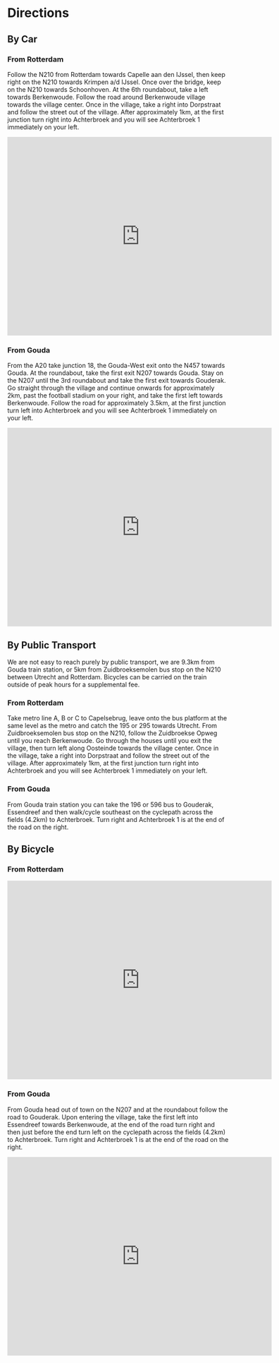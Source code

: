 # Directions

## By Car

### From Rotterdam

Follow the N210 from Rotterdam towards Capelle aan den IJssel, then keep right on the N210 towards Krimpen a/d IJssel. Once over the bridge, keep on the N210 towards Schoonhoven. At the 6th roundabout, take a left towards Berkenwoude. Follow the road around Berkenwoude village towards the village center. Once in the village, take a right into Dorpstraat and follow the street out of the village. After approximately 1km, at the first junction turn right into Achterbroek and you will see Achterbroek 1 immediately on your left.

<iframe src="https://www.google.com/maps/embed?pb=!1m26!1m12!1m3!1d78722.57974749884!2d4.558766559275658!3d51.9324830690317!2m3!1f0!2f0!3f0!3m2!1i1024!2i768!4f13.1!4m11!3e0!4m3!3m2!1d51.914888399999995!2d4.5374186!4m5!1s0x47c5d362faacac19%3A0xa503adc5388b634c!2sAchterbroek+1%2C+2825+NC+Berkenwoude%2C+Netherlands!3m2!1d51.958126199999995!2d4.6896584!5e0!3m2!1sen!2snl!4v1493498867796" width="600" height="450" frameborder="0" allowfullscreen></iframe>

### From Gouda

From the A20 take junction 18, the Gouda-West exit onto the N457 towards Gouda. At the roundabout, take the first exit N207 towards Gouda. Stay on the N207 until the 3rd roundabout and take the first exit towards Gouderak. Go straight through the village and continue onwards for approximately 2km, past the football stadium on your right, and take the first left towards Berkenwoude. Follow the road for approximately 3.5km, at the first junction turn left into Achterbroek and you will see Achterbroek 1 immediately on your left.

<iframe src="https://www.google.com/maps/embed?pb=!1m26!1m12!1m3!1d39316.12358884154!2d4.639425978093394!3d51.98395605721878!2m3!1f0!2f0!3f0!3m2!1i1024!2i768!4f13.1!4m11!3e0!4m3!3m2!1d52.002505799999994!2d4.6544874!4m5!1s0x47c5d362faacac19%3A0xa503adc5388b634c!2sAchterbroek+1%2C+2825+NC+Berkenwoude%2C+Netherlands!3m2!1d51.958126199999995!2d4.6896584!5e0!3m2!1sen!2snl!4v1493499830976" width="600" height="450" frameborder="0" allowfullscreen></iframe>

## By Public Transport

We are not easy to reach purely by public transport, we are 9.3km from Gouda train station, or 5km from Zuidbroeksemolen bus stop on the N210 between Utrecht and Rotterdam. Bicycles can be carried on the train outside of peak hours for a supplemental fee.

### From Rotterdam

Take metro line A, B or C to Capelsebrug, leave onto the bus platform at the same level as the metro and catch the 195 or 295 towards Utrecht. From Zuidbroeksemolen bus stop on the N210, follow the Zuidbroekse Opweg until you reach Berkenwoude. Go through the houses until you exit the village, then turn left along Oosteinde towards the village center. Once in the village, take a right into Dorpstraat and follow the street out of the village. After approximately 1km, at the first junction turn right into Achterbroek and you will see Achterbroek 1 immediately on your left.

### From Gouda

From Gouda train station you can take the 196 or 596 bus to Gouderak, Essendreef and then walk/cycle southeast on the cyclepath across the fields (4.2km) to Achterbroek. Turn right and Achterbroek 1 is at the end of the road on the right.

## By Bicycle

### From Rotterdam

<iframe src="https://www.google.com/maps/embed?pb=!1m26!1m12!1m3!1d78725.17201345306!2d4.5189241592080265!3d51.9310054187671!2m3!1f0!2f0!3f0!3m2!1i1024!2i768!4f13.1!4m11!3e1!4m3!3m2!1d51.923157599999996!2d4.4698658!4m5!1s0x47c5d362faacac19%3A0xa503adc5388b634c!2sAchterbroek+1%2C+2825+NC+Berkenwoude%2C+Netherlands!3m2!1d51.958126199999995!2d4.6896584!5e0!3m2!1sen!2snl!4v1493499105963" width="600" height="450" frameborder="0" allowfullscreen></iframe>

### From Gouda

From Gouda head out of town on the N207 and at the roundabout follow the road to Gouderak. Upon entering the village, take the first left into Essendreef towards Berkenwoude, at the end of the road turn right and then just before the end turn left on the cyclepath across the fields (4.2km) to Achterbroek. Turn right and Achterbroek 1 is at the end of the road on the right.

<iframe src="https://www.google.com/maps/embed?pb=!1m28!1m12!1m3!1d39313.01572000506!2d4.672431628133529!3d51.98749655737846!2m3!1f0!2f0!3f0!3m2!1i1024!2i768!4f13.1!4m13!3e1!4m5!1s0x47c5d6ab93924ce3%3A0xd2919d2e0ff3881a!2sGouda%2C+Station%2C+2801+AK+Gouda!3m2!1d52.0169765!2d4.7069686!4m5!1s0x47c5d362faacac19%3A0xa503adc5388b634c!2sAchterbroek+1%2C+2825+NC+Berkenwoude%2C+Netherlands!3m2!1d51.958126199999995!2d4.6896584!5e0!3m2!1sen!2snl!4v1493500211793" width="600" height="450" frameborder="0" allowfullscreen></iframe>
